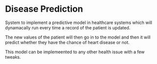 # Disease Prediction
System to implement a predictive model in healthcare systems which will dynamacally run every time a record of the patient is updated.

The new values of the patient will then go in to the model and then it will predict whether they have the chance of heart disease or not.

This model can be implemeented to any other health issue with a few tweaks.
